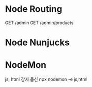 # Node Routing

GET /admin
GET /admin/products


# Node Nunjucks


# NodeMon
js, html 감지 옵션
npx nodemon -e js,html